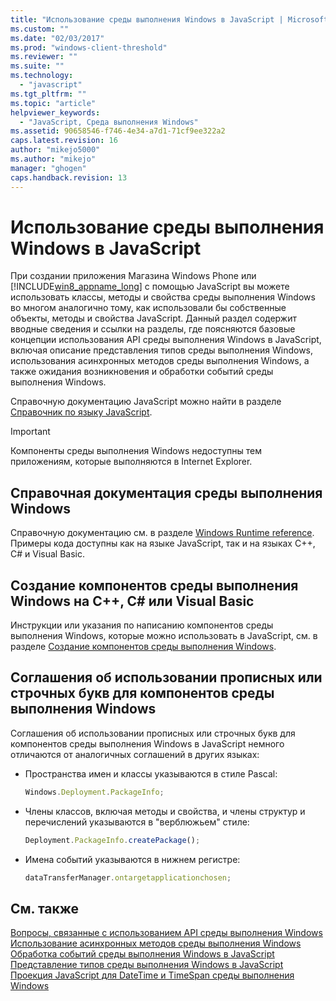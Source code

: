 ```yaml
---
title: "Использование среды выполнения Windows в JavaScript | Microsoft Docs"
ms.custom: ""
ms.date: "02/03/2017"
ms.prod: "windows-client-threshold"
ms.reviewer: ""
ms.suite: ""
ms.technology: 
  - "javascript"
ms.tgt_pltfrm: ""
ms.topic: "article"
helpviewer_keywords: 
  - "JavaScript, Среда выполнения Windows"
ms.assetid: 90658546-f746-4e34-a7d1-71cf9ee322a2
caps.latest.revision: 16
author: "mikejo5000"
ms.author: "mikejo"
manager: "ghogen"
caps.handback.revision: 13
---
```

# Использование среды выполнения Windows в JavaScript
При создании приложения Магазина Windows Phone или [!INCLUDE[win8_appname_long](../javascript/includes/win8-appname-long-md.md)] с помощью JavaScript вы можете использовать классы, методы и свойства среды выполнения Windows во многом аналогично тому, как использовали бы собственные объекты, методы и свойства JavaScript.  Данный раздел содержит вводные сведения и ссылки на разделы, где поясняются базовые концепции использования API среды выполнения Windows в JavaScript, включая описание представления типов среды выполнения Windows, использования асинхронных методов среды выполнения Windows, а также ожидания возникновения и обработки событий среды выполнения Windows.  
  
 Справочную документацию JavaScript можно найти в разделе [Справочник по языку JavaScript](../javascript/javascript-language-reference.md).  
  
> [!IMPORTANT]
>  Компоненты среды выполнения Windows недоступны тем приложениям, которые выполняются в Internet Explorer.  
  
## Справочная документация среды выполнения Windows  
 Справочную документацию см. в разделе [Windows Runtime reference](http://msdn.microsoft.com/ru-ru/8fe97dbf-8cd4-435f-b481-9e83d0519f9e).  Примеры кода доступны как на языке JavaScript, так и на языках C\+\+, C\# и Visual Basic.  
  
## Создание компонентов среды выполнения Windows на C\+\+, C\# или Visual Basic  
 Инструкции или указания по написанию компонентов среды выполнения Windows, которые можно использовать в JavaScript, см. в разделе [Создание компонентов среды выполнения Windows](../Topic/Creating%20Windows%20Runtime%20Components.md).  
  
## Соглашения об использовании прописных или строчных букв для компонентов среды выполнения Windows  
 Соглашения об использовании прописных или строчных букв для компонентов среды выполнения Windows в JavaScript немного отличаются от аналогичных соглашений в других языках:  
  
-   Пространства имен и классы указываются в стиле Pascal:  
  
    ```javascript  
    Windows.Deployment.PackageInfo;  
    ```  
  
-   Члены классов, включая методы и свойства, и члены структур и перечислений указываются в "верблюжьем" стиле:  
  
    ```javascript  
    Deployment.PackageInfo.createPackage();  
    ```  
  
-   Имена событий указываются в нижнем регистре:  
  
    ```javascript  
    dataTransferManager.ontargetapplicationchosen;  
    ```  
  
## См. также  
 [Вопросы, связанные с использованием API среды выполнения Windows](../jswinrt/considerations-when-using-the-windows-runtime-api.md)   
 [Использование асинхронных методов среды выполнения Windows](../jswinrt/using-windows-runtime-asynchronous-methods.md)   
 [Обработка событий среды выполнения Windows в JavaScript](../jswinrt/handling-windows-runtime-events-in-javascript.md)   
 [Представление типов среды выполнения Windows в JavaScript](../jswinrt/javascript-representation-of-windows-runtime-types.md)   
 [Проекция JavaScript для DateTime и TimeSpan среды выполнения Windows](../jswinrt/windows-runtime-datetime-and-timespan-representations.md)